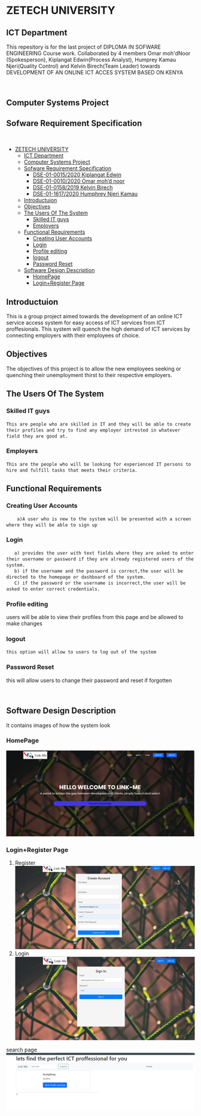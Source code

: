 
# ZETECH UNIVERSITY

## ICT Department

This repesitory is for the last project of DIPLOMA IN  SOFWARE ENGINEERING Course work. Collaborated by 4 members Omar moh'dNoor (Spokesperson), Kiplangat Edwin(Process Analyst), Humprey Kamau Njeri(Quality Control) and Kelvin Birech(Team Leader) towards DEVELOPMENT OF AN ONLINE ICT ACCES SYSTEM BASED ON KENYA

&nbsp;

## Computer Systems Project

## Sofware Requirement Specification


&nbsp;  

- [ZETECH UNIVERSITY](#zetech-university)
  - [ICT Department](#ict-department)
  - [Computer Systems Project](#computer-systems-project)
  - [Sofware Requirement Specification](#sofware-requirement-specification)
    - [DSE-01-0015/2020 Kiplangat Edwin](#dse-01-00152020-kiplangat-edwin)
    - [DSE-01-0010/2020 Omar moh’d noor](#dse-01-00102020-omar-mohd-noor)
    - [DSE-01-0158/2019 Kelvin Birech](#dse-01-01582019-kelvin-birech)
    - [DSE-01-1617/2020 Humphrey Njeri Kamau](#dse-01-16172020-humphrey-njeri-kamau)
  - [Introductuion](#introductuion)
  - [Objectives](#objectives)
  - [The Users Of The System](#the-users-of-the-system)
    - [Skilled IT guys](#skilled-it-guys)
    - [Employers](#employers)
  - [Functional Requirements](#functional-requirements)
    - [Creating User Accounts](#creating-user-accounts)
    - [Login](#login)
    - [Profile editing](#profile-editing)
    - [logout](#logout)
    - [Password Reset](#password-reset)
  - [Software Design Description](#software-design-description)
    - [HomePage](#homepage)
    - [Login+Register Page](#loginregister-page)

## Introductuion

This is a group project aimed towards the development of an online ICT service access system for easy access of ICT services from ICT proffesionals.
This system will quench the high demand of ICT services by connecting employers with their employees of choice.

## Objectives

The objectives of this project is to allow the new employees seeking or quenching their unemployment thirst to their respective employers.

## The Users Of The System

### Skilled IT guys

    This are people who are skilled in IT and they will be able to create their profiles and try to find any employer intrested in whatever field they are good at.

### Employers

    This are the people who will be looking for experienced IT persons to hire and fulfill tasks that meets their criteria.

## Functional Requirements

### Creating User Accounts

        a)A user who is new to the system will be presented with a screen where they will be able to sign up

### Login

       a) provides the user with text fields where they are asked to enter their username or password if they are already registered users of the system.
       b) if the username and the password is correct,the user will be directed to the homepage or dashboard of the system.
       C) if the password or the username is incorrect,the user will be asked to enter correct credentials.

### Profile editing

users will be able to view their profiles from this page and be allowed to make changes

### logout

    this option will allow to users to log out of the system

### Password Reset

this will allow users to change their password and reset if forgotten

&nbsp;

## Software Design Description

It contains images of how the system look

### HomePage

![HomePage Image](assets/img/index.png)

### Login+Register Page

1. Register
 ![Register](assets/img/regi.png)
1. Login
![Login](assets/img/loginn.png)

search page
![search image](search/search.png)
